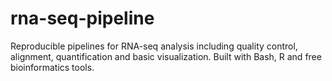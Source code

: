 # rna-seq-pipeline
Reproducible pipelines for RNA-seq analysis including quality control, alignment, quantification and basic visualization. Built with Bash, R and free bioinformatics tools.
